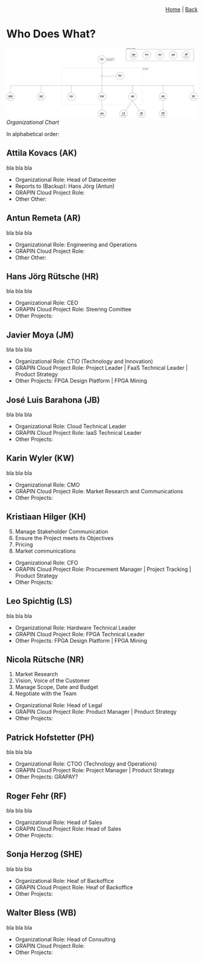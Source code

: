 <p align="right">
<a href="README.md">Home</a> | <a href="tools.md">Back</a>
</p>

# Who Does What?

![Organizational Chart](/png/grapin-organizational-chart.png)
*Organizational Chart*

In alphabetical order:

## Attila Kovacs (AK)
bla bla bla

* Organizational Role: Head of Datacenter
* Reports to (Backup): Hans Jörg (Antun) 
* GRAPIN Cloud Project Role:
* Other Other:

## Antun Remeta (AR)
bla bla bla

* Organizational Role: Engineering and Operations
* GRAPIN Cloud Project Role:
* Other Other:

## Hans Jörg Rütsche (HR)
bla bla bla

* Organizational Role: CEO 
* GRAPIN Cloud Project Role: Steering Comittee
* Other Projects:

## Javier Moya (JM)
bla bla bla

* Organizational Role: CTIO (Technology and Innovation)
* GRAPIN Cloud Project Role: Project Leader | FaaS Technical Leader | Product Strategy
* Other Projects: FPGA Design Platform | FPGA Mining

## José Luis Barahona (JB)
bla bla bla

* Organizational Role: Cloud Technical Leader
* GRAPIN Cloud Project Role: IaaS Technical Leader
* Other Projects:

## Karin Wyler (KW)
bla bla bla

* Organizational Role: CMO
* GRAPIN Cloud Project Role: Market Research and Communications
* Other Projects:

## Kristiaan Hilger (KH)
5. Manage Stakeholder Communication
6. Ensure the Project meets its Objectives
7. Pricing
8. Market communications

* Organizational Role: CFO
* GRAPIN Cloud Project Role: Procurement Manager | Project Tracking | Product Strategy
* Other Projects: 

## Leo Spichtig (LS)
bla bla bla

* Organizational Role: Hardware Technical Leader
* GRAPIN Cloud Project Role: FPGA Technical Leader
* Other Projects: FPGA Design Platform | FPGA Mining

## Nicola Rütsche (NR)
1. Market Research
2. Vision, Voice of the Customer
3. Manage Scope, Date and Budget
4. Negotiate with the Team

* Organizational Role: Head of Legal
* GRAPIN Cloud Project Role: Product Manager | Product Strategy
* Other Projects: 

## Patrick Hofstetter (PH)
bla bla bla

* Organizational Role: CTOO (Technology and Operations)
* GRAPIN Cloud Project Role: Project Manager | Product Strategy
* Other Projects: GRAPAY?

## Roger Fehr (RF)
bla bla bla

* Organizational Role: Head of Sales
* GRAPIN Cloud Project Role: Head of Sales
* Other Projects:

## Sonja Herzog (SHE)
bla bla bla

* Organizational Role: Heaf of Backoffice
* GRAPIN Cloud Project Role: Heaf of Backoffice
* Other Projects:

## Walter Bless (WB)
bla bla bla

* Organizational Role: Head of Consulting
* GRAPIN Cloud Project Role:
* Other Projects: